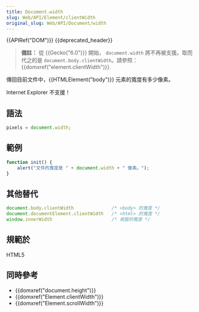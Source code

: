 ```yaml
---
title: Document.width
slug: Web/API/Element/clientWidth
original_slug: Web/API/Document/width
---
```

{{APIRef("DOM")}} {{deprecated_header}}

> **備註：** 從 {{Gecko("6.0")}} 開始， `document.width` 將不再被支援。取而代之的是 `document.body.clientWidth`。請參照：{{domxref("element.clientWidth")}}.

傳回目前文件中，{{HTMLElement("body")}} 元素的寬度有多少像素。

Internet Explorer 不支援！

## 語法

```js
pixels = document.width;
```

## 範例

```js
function init() {
    alert("文件的寬度是 " + document.width + " 像素。");
}
```

## 其他替代

```js
document.body.clientWidth              /* <body> 的寬度 */
document.documentElement.clientWidth   /* <html> 的寬度 */
window.innerWidth                      /* 視窗的寬度 */
```

## 規範於

HTML5

## 同時參考

- {{domxref("document.height")}}
- {{domxref("Element.clientWidth")}}
- {{domxref("Element.scrollWidth")}}
